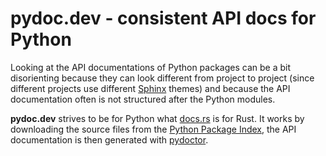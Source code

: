 # pydoc.dev - consistent API docs for Python

Looking at the API documentations of Python packages can be a bit disorienting
because they can look different from project to project (since different
projects use different [Sphinx] themes) and because the API documentation
often is not structured after the Python modules.

**pydoc.dev** strives to be for Python what [docs.rs] is for Rust.
It works by downloading the source files from the [Python Package Index],
the API documentation is then generated with [pydoctor].

[Sphinx]: https://www.sphinx-doc.org/
[docs.rs]: https://docs.rs/
[Python Package Index]: https://pypi.org/
[pydoctor]: https://github.com/twisted/pydoctor
